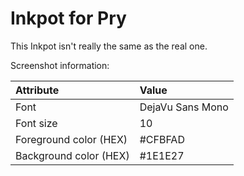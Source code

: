 Inkpot for Pry
==============

This Inkpot isn't really the same as the real one.

Screenshot information:

| Attribute              | Value
|:-----------------------|:----------------------
| Font                   | DejaVu Sans Mono
| Font size              | 10
| Foreground color (HEX) | #CFBFAD
| Background color (HEX) | #1E1E27
